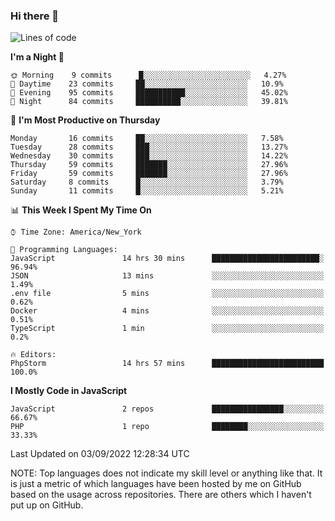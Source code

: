 ### Hi there 👋

<!--
**LynxJinxxy/LynxJinxxy** is a ✨ _special_ ✨ repository because its `README.md` (this file) appears on your GitHub profile.

Here are some ideas to get you started:

- 🔭 I’m currently working on ...
- 🌱 I’m currently learning ...
- 👯 I’m looking to collaborate on ...
- 🤔 I’m looking for help with ...
- 💬 Ask me about ...
- 📫 How to reach me: ...
- 😄 Pronouns: ...
- ⚡ Fun fact: ...
-->

<!--START_SECTION:waka-->
![Lines of code](https://img.shields.io/badge/From%20Hello%20World%20I%27ve%20Written-22%20Thousand%20lines%20of%20code-blue)

**I'm a Night 🦉** 

```text
🌞 Morning    9 commits      █░░░░░░░░░░░░░░░░░░░░░░░░   4.27% 
🌆 Daytime    23 commits     ██░░░░░░░░░░░░░░░░░░░░░░░   10.9% 
🌃 Evening    95 commits     ███████████░░░░░░░░░░░░░░   45.02% 
🌙 Night      84 commits     ██████████░░░░░░░░░░░░░░░   39.81%

```
📅 **I'm Most Productive on Thursday** 

```text
Monday       16 commits     ██░░░░░░░░░░░░░░░░░░░░░░░   7.58% 
Tuesday      28 commits     ███░░░░░░░░░░░░░░░░░░░░░░   13.27% 
Wednesday    30 commits     ███░░░░░░░░░░░░░░░░░░░░░░   14.22% 
Thursday     59 commits     ███████░░░░░░░░░░░░░░░░░░   27.96% 
Friday       59 commits     ███████░░░░░░░░░░░░░░░░░░   27.96% 
Saturday     8 commits      █░░░░░░░░░░░░░░░░░░░░░░░░   3.79% 
Sunday       11 commits     █░░░░░░░░░░░░░░░░░░░░░░░░   5.21%

```


📊 **This Week I Spent My Time On** 

```text
⌚︎ Time Zone: America/New_York

💬 Programming Languages: 
JavaScript               14 hrs 30 mins      ████████████████████████░   96.94% 
JSON                     13 mins             ░░░░░░░░░░░░░░░░░░░░░░░░░   1.49% 
.env file                5 mins              ░░░░░░░░░░░░░░░░░░░░░░░░░   0.62% 
Docker                   4 mins              ░░░░░░░░░░░░░░░░░░░░░░░░░   0.51% 
TypeScript               1 min               ░░░░░░░░░░░░░░░░░░░░░░░░░   0.2%

🔥 Editors: 
PhpStorm                 14 hrs 57 mins      █████████████████████████   100.0%

```

**I Mostly Code in JavaScript** 

```text
JavaScript               2 repos             ████████████████░░░░░░░░░   66.67% 
PHP                      1 repo              ████████░░░░░░░░░░░░░░░░░   33.33%

```



 Last Updated on 03/09/2022 12:28:34 UTC
<!--END_SECTION:waka-->
NOTE: Top languages does not indicate my skill level or anything like that. It is just a metric of which languages have been hosted by me on GitHub based on the usage across repositories. There are others which I haven't put up on GitHub.
